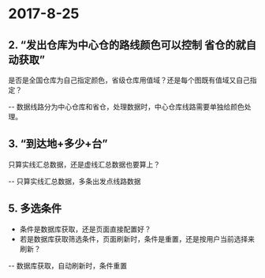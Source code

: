 # 2017-8-25

## 2. “发出仓库为中心仓的路线颜色可以控制 省仓的就自动获取”
是否是全国仓库为自己指定颜色，省级仓库用值域？还是每个图既有值域又自己指定？

-- 数据线路分为中心仓库和省仓，处理数据时，中心仓库线路需要单独给颜色处理。

## 3. “到达地+多少+台”
只算实线汇总数据，还是虚线汇总数据也要算上？

-- 只算实线汇总数据，多条出发点线路数据

## 5. 多选条件
- 条件是数据库获取，还是页面直接配置好？
- 若是数据库获取筛选条件，页面刷新时，条件是重置，还是按用户当前选择来刷新？

-- 数据库获取，自动刷新时，条件重置